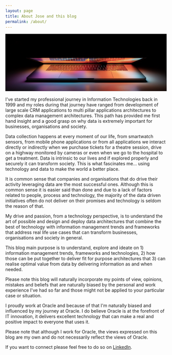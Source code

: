 ```yaml
---
layout: page
title: About Jose and this blog
permalink: /about/
---
```


![Lisbon](/images/about/unveil-about.jpg)

I've started my professional journey in Information Technologies back in 1999 and my roles during that journey have ranged from development of large scale CRM applications to multi pillar applications architectures to complex data management architectures. This path has provided me first hand insight and a good grasp on why data is extremely important for businesses, organisations and society. 

Data collection happens at every moment of our life, from smartwatch sensors, from mobile phone applications or from all applications we interact directly or indirectly when we purchase tickets for a theatre session, drive on a highway monitored by cameras or even when we go to the hospital to get a treatment. Data is intrinsic to our lives and if explored properly and securely it can transform society. This is what fascinates me... using technology and data to make the world a better place.

It is common sense that companies and organisations that do drive their activity leveraging data are the most successful ones. Although this is common sense it is easier said than done and due to a lack of factors related to people, process and technology, the majority of the data driven initiatives often do not deliver on their promises and technology is seldom the reason of that.

My drive and passion, from a technology perspective, is to understand the art of possible and design and deploy data architectures that combine the best of technology with information management trends and frameworks that address real life use cases that can transform businesses, organisations and society in general.

This blog main purpose is to understand, explore and ideate on 1) information management trends, frameworks and technologies, 2) how those can be put together to deliver fit for purpose architectures that 3) can realise optimal value from data by delivering information as and when needed.

Please note this blog will naturally incorporate my points of view, opinions, mistakes and beliefs that are naturally biased by the personal and work experience I've had so far and those might not be applied to your particular case or situation.

I proudly work at Oracle and because of that I'm naturally biased and influenced by my journey at Oracle. I do believe Oracle is at the forefront of IT innovation, it delivers excellent technology that can make a real and positive impact to everyone that uses it.

Please note that although I work for Oracle, the views expressed on this blog are my own and do not necessarily reflect the views of Oracle.

If you want to connect please feel free to do so on [LinkedIn](https://www.linkedin.com/in/josecruz/).
